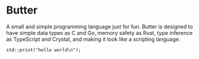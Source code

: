 # Butter

A small and simple programming language just for fun. Butter is designed to have simple data types as C and Go, memory safety as Rust, type inference as TypeScript and Crystal, and making it look like a scripting language.

```butter
std::print("hello world\n");
```
